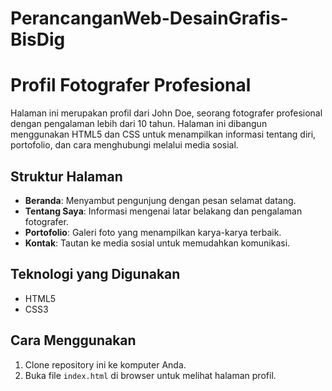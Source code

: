 # PerancanganWeb-DesainGrafis-BisDig

# Profil Fotografer Profesional

Halaman ini merupakan profil dari John Doe, seorang fotografer profesional dengan pengalaman lebih dari 10 tahun. Halaman ini dibangun menggunakan HTML5 dan CSS untuk menampilkan informasi tentang diri, portofolio, dan cara menghubungi melalui media sosial.

## Struktur Halaman

- **Beranda**: Menyambut pengunjung dengan pesan selamat datang.
- **Tentang Saya**: Informasi mengenai latar belakang dan pengalaman fotografer.
- **Portofolio**: Galeri foto yang menampilkan karya-karya terbaik.
- **Kontak**: Tautan ke media sosial untuk memudahkan komunikasi.

## Teknologi yang Digunakan

- HTML5
- CSS3

## Cara Menggunakan

1. Clone repository ini ke komputer Anda.
2. Buka file `index.html` di browser untuk melihat halaman profil.
